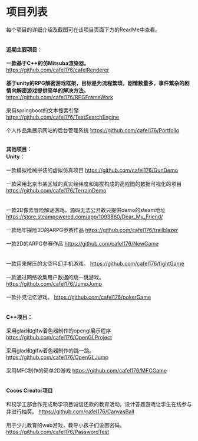 # 项目列表
每个项目的详细介绍及截图可在该项目页面下方的ReadMe中查看。<br/>
<br/>
<br/>
<span id="main"><b>近期主要项目：</b></span><br>
<br/>
<b>一款基于C++的仿Mitsuba渲染器。</b>
https://github.com/cafel176/cafelRenderer
<br/>
<br/>
<b>基于unity的RPG解密游戏框架，目标是为流程繁琐，剧情数量多，事件繁杂的剧情向解密游戏提供简单的解决方法。</b>
https://github.com/cafel176/RPGFrameWork
<br/>
<br/>
采用springboot的文本搜索引擎
https://github.com/cafel176/TextSearchEngine
<br/>
<br/>
个人作品集展示网站的后台管理系统
https://github.com/cafel176/Portfolio
<br/>
<br/>

<b>其他项目：</b><br/>
<span id="unity"><b>Unity：</b><br/>
<br/>
一款模拟枪械拼装的虚拟仿真项目
https://github.com/cafel176/GunDemo
<br/>
<br/>
一款采用北京市某区域的真实经纬度和海拔构成的高程图的数据可视化的项目
https://github.com/cafel176/TerrainDemo
<br/>
<br/>
<br/>
一款2D像素冒险解谜游戏，源码无法公开故只提供demo的steam地址
https://store.steampowered.com/app/1093860/Dear_My_Friend/
<br/>
<br/>
一款地牢探险3D的ARPG参赛作品
https://github.com/cafel176/trailblazer
<br/>
<br/>
一款2D的ARPG参赛作品
https://github.com/cafel176/NewGame
<br/>
<br/>
<br/>
一款用来解压的太空科幻手机游戏。
https://github.com/cafel176/fightGame
<br/>
<br/>
一款通过网络收集用户数据的跳一跳游戏。
https://github.com/cafel176/JumpJump
<br/>
<br/>
一款扑克记忆游戏。
https://github.com/cafel176/pokerGame
<br/>
<br/>
<br/>
<span id="cpp"><b>C++项目：</b><br/>
<br/>
采用glad和glfw着色器制作的opengl展示程序
https://github.com/cafel176/OpenGLProject
<br/>
<br/>
采用glad和glfw着色器制作的跳一跳。
https://github.com/cafel176/OpenGLJump
<br/>
<br/>
采用MFC制作的简单2D游戏
https://github.com/cafel176/MFCGame
<br/>
<br/>
<br/>
<span id="cpp"><b>Cocos Creator项目</b><br/>
<br/>
和校学工部合作完成助学项目诚信还款的教育活动，设计答题游戏让学生在线参与并进行抽奖。
https://github.com/cafel176/CanvasBall
<br/>
<br/>
用于少儿教育的web游戏，教导小孩子们设置密码。
https://github.com/cafel176/PasswordTest
<br/>
<br/>
<br/>














